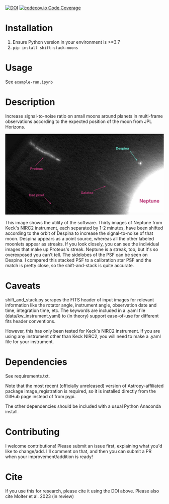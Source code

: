 [![DOI](https://zenodo.org/badge/415108491.svg)](https://zenodo.org/badge/latestdoi/415108491)
[![codecov.io Code Coverage](https://codecov.io/gh/emolter/shift_stack_moons/branch/main/graph/badge.svg)](https://codecov.io/gh/emolter/shift_stack_moons)

# Installation

1. Ensure Python version in your environment is >=3.7
2. `pip install shift-stack-moons`

# Usage

See `example-run.ipynb`

# Description
Increase signal-to-noise ratio on small moons around planets in multi-frame observations according to the expected position of the moon from JPL Horizons.

![alt text](https://github.com/emolter/shift_stack_moons/blob/main/despina_pretty_picture.jpeg?raw=true)

This image shows the utility of the software. Thirty images of Neptune from Keck's NIRC2 instrument, each separated by 1-2 minutes, have been shifted according to the orbit of Despina to increase the signal-to-noise of that moon.  Despina appears as a point source, whereas all the other labeled moonlets appear as streaks. If you look closely, you can see the individual images that make up Proteus's streak. Neptune is a streak, too, but it's so overexposed you can't tell. The sidelobes of the PSF can be seen on Despina. I compared this stacked PSF to a calibration star PSF and the match is pretty close, so the shift-and-stack is quite accurate.

# Caveats
shift_and_stack.py scrapes the FITS header of input images for relevant information like the rotator angle, instrument angle, observation date and time, integration time, etc. The keywords are included in a .yaml file (data/kw\_instrument.yaml) to (in theory) support ease-of-use for different fits header conventions.  

However, this has only been tested for Keck's NIRC2 instrument. If you are using any instrument other than Keck NIRC2, you will need to make a .yaml file for your instrument.

# Dependencies
See requirements.txt.

Note that the most recent (officially unreleased) version of Astropy-affiliated package image\_registration is required, so it is installed directly from the GitHub page instead of from pypi.

The other dependencies should be included with a usual Python Anaconda install.

# Contributing

I welcome contributions! Please submit an issue first, explaining what you'd like to change/add.  I'll comment on that, and then you can submit a PR when your improvement/addition is ready!

# Cite
If you use this for research, please cite it using the DOI above. Please also cite Molter et al. 2023 (in review)
